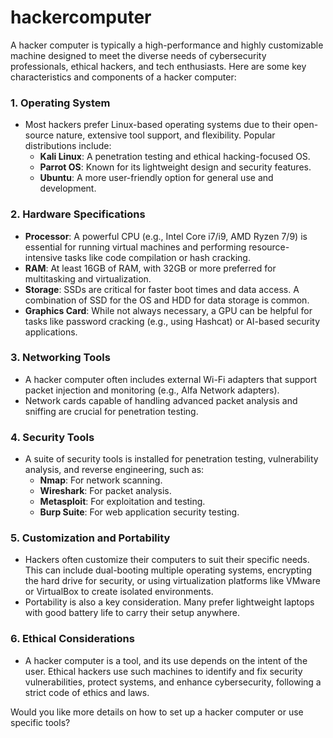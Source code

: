 # hackercomputer
A hacker computer is typically a high-performance and highly customizable machine designed to meet the diverse needs of cybersecurity professionals, ethical hackers, and tech enthusiasts. Here are some key characteristics and components of a hacker computer:

### 1. **Operating System**
   - Most hackers prefer Linux-based operating systems due to their open-source nature, extensive tool support, and flexibility. Popular distributions include:
     - **Kali Linux**: A penetration testing and ethical hacking-focused OS.
     - **Parrot OS**: Known for its lightweight design and security features.
     - **Ubuntu**: A more user-friendly option for general use and development.

### 2. **Hardware Specifications**
   - **Processor**: A powerful CPU (e.g., Intel Core i7/i9, AMD Ryzen 7/9) is essential for running virtual machines and performing resource-intensive tasks like code compilation or hash cracking.
   - **RAM**: At least 16GB of RAM, with 32GB or more preferred for multitasking and virtualization.
   - **Storage**: SSDs are critical for faster boot times and data access. A combination of SSD for the OS and HDD for data storage is common.
   - **Graphics Card**: While not always necessary, a GPU can be helpful for tasks like password cracking (e.g., using Hashcat) or AI-based security applications.

### 3. **Networking Tools**
   - A hacker computer often includes external Wi-Fi adapters that support packet injection and monitoring (e.g., Alfa Network adapters).
   - Network cards capable of handling advanced packet analysis and sniffing are crucial for penetration testing.

### 4. **Security Tools**
   - A suite of security tools is installed for penetration testing, vulnerability analysis, and reverse engineering, such as:
     - **Nmap**: For network scanning.
     - **Wireshark**: For packet analysis.
     - **Metasploit**: For exploitation and testing.
     - **Burp Suite**: For web application security testing.

### 5. **Customization and Portability**
   - Hackers often customize their computers to suit their specific needs. This can include dual-booting multiple operating systems, encrypting the hard drive for security, or using virtualization platforms like VMware or VirtualBox to create isolated environments.
   - Portability is also a key consideration. Many prefer lightweight laptops with good battery life to carry their setup anywhere.

### 6. **Ethical Considerations**
   - A hacker computer is a tool, and its use depends on the intent of the user. Ethical hackers use such machines to identify and fix security vulnerabilities, protect systems, and enhance cybersecurity, following a strict code of ethics and laws.

Would you like more details on how to set up a hacker computer or use specific tools?
